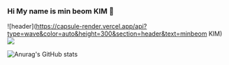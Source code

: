 ### Hi My name is min beom KIM  👋
![header](https://capsule-render.vercel.app/api?type=wave&color=auto&height=300&section=header&text=minbeom KIM)
<a href="https://www.instagram.com/giant_minboom/" target="_blank"><img src="https://img.shields.io/badge/뱃지레이블-배경색?style=뱃지모양&logo=로고&logoColor=#E4405F"/></a>

![Anurag's GitHub stats](https://github-readme-stats.vercel.app/api?username=minbumKIM0501&show_icons=true&theme=radical)

<!--
**minbumKIM0501/minbumKIM0501** is a ✨ _special_ ✨ repository because its `README.md` (this file) appears on your GitHub profile.

Here are some ideas to get you started:

- 🔭 I’m currently working on ...
- 🌱 I’m currently learning ...
- 👯 I’m looking to collaborate on ...
- 🤔 I’m looking for help with ...
- 💬 Ask me about ...
- 📫 How to reach me: ...
- 😄 Pronouns: ...
- ⚡ Fun fact: ...
-->
